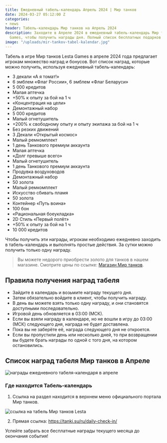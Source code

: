 ```yaml
---
title: Ежедневный табель-календарь Апрель 2024 | Мир танков
date: 2024-03-27 05:12:00 Z
categories:
- news
header: Табель-календарь Мир танков на Апрель 2024
description: Заходите в Апреле 2024 в ежедневный табель-календарь Мир танков Lesta
  Games, чтобы получить награды дня. Полный список бесплатных подарков в материале.
image: "/uploads/mir-tankov-tabel-kalendar.jpg"
---
```


Табель в игре Мир танков Lesta Games в апреле 2024 года предлагает игрокам множество наград и бонусов. Вот список наград, которые можно получить, используя ежедневный табель-календарь:

* 3 декали «А я томат!»
* 6 эмблем «Флаг России», 6 эмблем «Флаг Беларуси»
* 5 000 кредитов
* Малая аптечка
* +50% к опыту за бой на 1 ч
* «Концентрация на цели»
* Демонтажный набор
* 5 000 кредитов
* Малый огнетушитель
* +200% к свободному опыту и опыту экипажа за бой на 1 ч
* Без резких движений
* 3 Декали «Открытый космос»
* Малый ремкомплект
* 1 день Танкового премиум аккаунта
* Малая аптечка
* «Долг превыше всего»
* Малый огнетушитель
* 1 день Танкового премиум аккаунта
* Продувка воздуховодов
* Демонтажный набор
* 50 золота
* Малый ремкомплект
* Искусство сбивать пламя
* 50 золота
* Контейнер «Путь воина»
* 100 бон
* «Рациональная боеукладка»
* 2D Стиль «Первый полёт»
* +50% к опыту за бой на 1 ч
* 10 000 кредитов

Чтобы получить эти награды, игрокам необходимо ежедневно заходить в табель-календарь и выполнять простые действия. За сутки можно получить только одну награду.

> Вы можете недорого приобрести золото для танков в нашем магазине. Смотрите цены по ссылке: <a href="/shop#!digiseller/articles/126968">Магазин Мир танков</a>.

## Правила получения наград табеля

* Зайдите в календарь и возьмите награду текущего дня. 
* Затем обязательно войдите в клиент, чтобы получить награду. 
* В день вы можете взять только одну награду, и они становятся доступными последовательно. 
* Игровой день обновляется в 03:00 (МСК). 
* Если вы взяли награду в календаре, но не вошли в игру до 03:00 (МСК) следующего дня, награда не будет доставлена. 
* Пока вы не заберёте её, награда следующего дня не откроется. 
* Если вы пропустили день или несколько дней, то при возвращении вы будете брать награды по одной с того дня, на котором остановились.

## Список наград табеля Мир танков в Апреле

![награды ежедневного табеля-календаря в апреле](https://ru-wotp.lesta.ru/dcont/fb/image/b4fd-0245-db13-89f7.png)

### Где находится Табель-календарь

1. Ссылка на раздел находится в верхнем меню официального портала Мир танков.

![ссылка на табель Мир танков Lesta](https://ru-wotp.lesta.ru/dcont/fb/image/commonmenu1.jpg)

2. Прямая ссылка: https://tanki.su/ru/daily-check-in/

Успейте забрать все бесплатные награды текущего месяца до окончания события!
